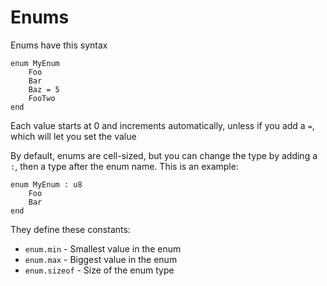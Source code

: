 # Enums
Enums have this syntax
```
enum MyEnum
	Foo
	Bar
	Baz = 5
	FooTwo
end
```

Each value starts at 0 and increments automatically, unless if you add a `=`, which will
let you set the value

By default, enums are cell-sized, but you can change the type by adding a `:`, then a
type after the enum name. This is an example:
```
enum MyEnum : u8
	Foo
	Bar
end
```

They define these constants:
- `enum.min` - Smallest value in the enum
- `enum.max` - Biggest value in the enum
- `enum.sizeof` - Size of the enum type
